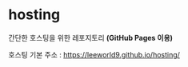 # hosting

간단한 호스팅을 위한 레포지토리 **(GitHub Pages 이용)**

호스팅 기본 주소 : https://leeworld9.github.io/hosting/
